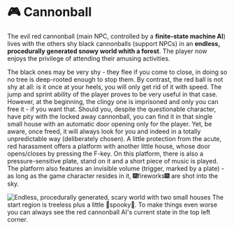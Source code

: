 # :video_game: Cannonball
The evil red cannonball (main NPC, controlled by a **finite-state machine AI**) lives with the others shy black cannonballs (support NPCs) in an **endless, procedurally generated snowy world whith a forest**. The player now enjoys the privilege of attending their amusing activities.

The black ones may be very shy - they flee if you come to close, in doing so no tree is deep-rooted enough to stop them. By contrast, the red ball is not shy at all: is it once at your heels, you will only get rid of it with speed. The jump and sprint ability of the player proves to be very useful in that case. However, at the beginning, the clingy one is imprisoned and only you can free it - if you want that. Should you, despite the questionable character, have pity with the locked away cannonball, you can find it in that single small house with an automatic door opening only for the player. Yet, be aware, once freed, it will always look for you and indeed in a totally unpredictable way (deliberately chosen). A little protection from the acute, red harassment offers a platform with another little house, whose door opens/closes by pressing the F-key. On this platform, there is also a pressure-sensitive plate, stand on it and a short piece of music is played. The platform also features an invisible volume (trigger, marked by a plate) - as long as the game character resides in it, :fireworks:fireworks:fireworks: are shot into the sky.

![Endless, procedurally generated, scary world with two small houses](https://user-images.githubusercontent.com/18394014/68083253-e2469680-fe26-11e9-8162-35dfe222c5d8.png)
The start region is treeless plus a little :ghost:spooky:ghost:. To make things even worse you can always see the red cannonball AI's current state in the top left corner.
